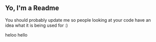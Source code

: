 ## Yo, I'm a Readme

You should probably update me so people looking at your code have an idea what it is being used for :)

 heloo hello
